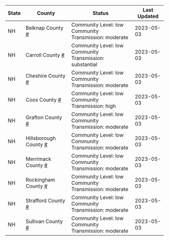 State | County | Status | Last Updated
--- | --- | --- | --- 
NH | Belknap County <a href="#belknap_county">#</a> | <a name="belknap_county"></a>Community Level: low<br/>Community Transmission: moderate | 2023-05-03
NH | Carroll County <a href="#carroll_county">#</a> | <a name="carroll_county"></a>Community Level: low<br/>Community Transmission: substantial | 2023-05-03
NH | Cheshire County <a href="#cheshire_county">#</a> | <a name="cheshire_county"></a>Community Level: low<br/>Community Transmission: moderate | 2023-05-03
NH | Coos County <a href="#coos_county">#</a> | <a name="coos_county"></a>Community Level: low<br/>Community Transmission: high | 2023-05-03
NH | Grafton County <a href="#grafton_county">#</a> | <a name="grafton_county"></a>Community Level: low<br/>Community Transmission: moderate | 2023-05-03
NH | Hillsborough County <a href="#hillsborough_county">#</a> | <a name="hillsborough_county"></a>Community Level: low<br/>Community Transmission: moderate | 2023-05-03
NH | Merrimack County <a href="#merrimack_county">#</a> | <a name="merrimack_county"></a>Community Level: low<br/>Community Transmission: moderate | 2023-05-03
NH | Rockingham County <a href="#rockingham_county">#</a> | <a name="rockingham_county"></a>Community Level: low<br/>Community Transmission: moderate | 2023-05-03
NH | Strafford County <a href="#strafford_county">#</a> | <a name="strafford_county"></a>Community Level: low<br/>Community Transmission: moderate | 2023-05-03
NH | Sullivan County <a href="#sullivan_county">#</a> | <a name="sullivan_county"></a>Community Level: low<br/>Community Transmission: moderate | 2023-05-03
